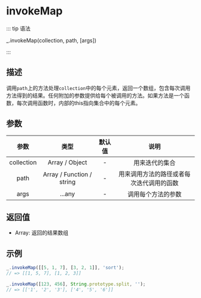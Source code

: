 # invokeMap

::: tip 语法

_.invokeMap(collection, path, [args])

:::

## 描述

调用`path`上的方法处理`collection`中的每个元素，返回一个数组，包含每次调用方法得到的结果。任何附加的参数提供给每个被调用的方法。如果方法是一个函数，每次调用函数时，内部的this指向集合中的每个元素。

## 参数

|    参数    |           类型            | 默认值 |                   说明                   |
| :--------: | :-----------------------: | :----: | :--------------------------------------: |
| collection |      Array / Object       |   -    |              用来迭代的集合              |
|    path    | Array / Function / string |   -    | 用来调用方法的路径或者每次迭代调用的函数 |
|    args    |          ...any           |   -    |            调用每个方法的参数            |

## 返回值

+ Array: 返回的结果数组

## 示例

```js
_.invokeMap([[5, 1, 7], [3, 2, 1]], 'sort');
// => [[1, 5, 7], [1, 2, 3]]

_.invokeMap([123, 456], String.prototype.split, '');
// => [['1', '2', '3'], ['4', '5', '6']]
```
